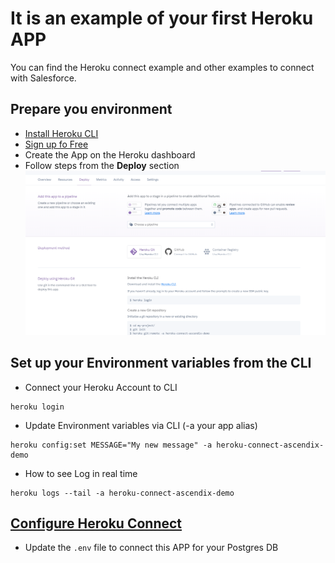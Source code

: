 # It is an example of your first Heroku APP

You can find the Heroku connect example and other examples to connect with Salesforce.

## Prepare you environment
- [Install Heroku CLI](https://devcenter.heroku.com/articles/heroku-cli)
- [Sign up fo Free](https://signup.heroku.com/trailhead)
- Create the App on the Heroku dashboard
- Follow steps from the **Deploy** section
![img.png](public/img/heroku-deployment.png)
  
## Set up your Environment variables from the CLI 
- Connect your Heroku Account to CLI
```
heroku login
```
- Update Environment variables via CLI (-a your app alias)
```
heroku config:set MESSAGE="My new message" -a heroku-connect-ascendix-demo
```
- How to see Log in real time
```
heroku logs --tail -a heroku-connect-ascendix-demo
```
## [Configure Heroku Connect](https://devcenter.heroku.com/articles/heroku-connect#setting-up-heroku-connect)
- Update the `.env` file to connect this APP for your Postgres DB
